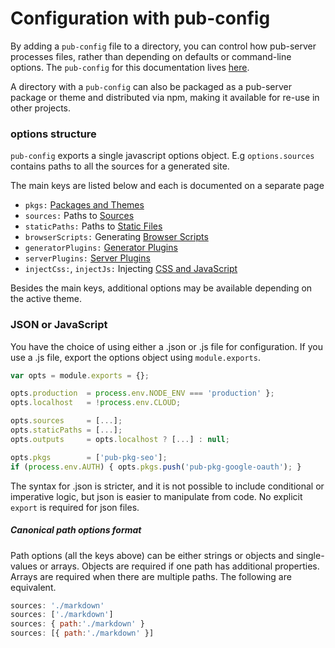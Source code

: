 # Configuration with pub-config

By adding a `pub-config` file to a directory, you can control how pub-server processes files, rather than depending on defaults or command-line options. The `pub-config` for this documentation lives [here](https://github.com/jldec/pub-doc-src/blob/master/pub-config.js).

A directory with a `pub-config` can also be packaged as a pub-server package or theme and distributed via npm, making it available for re-use in other projects.


### options structure

`pub-config` exports a single javascript options object. E.g `options.sources` contains paths to all the sources for a generated site.

The main keys are listed below and each is documented on a separate page

- `pkgs:` [Packages and Themes](/packages-and-themes)
- `sources:` Paths to [Sources](/sources)
- `staticPaths:` Paths to [Static Files](/static-files)
- `browserScripts:` Generating [Browser Scripts](/browser-scripts)
- `generatorPlugins:` [Generator Plugins](/generator-plugins)
- `serverPlugins:` [Server Plugins](/server-plugins)
- `injectCss:`, `injectJs:` Injecting [CSS and JavaScript](/injecting-css-and-js)

Besides the main keys, additional options may be available depending on the active theme.


### JSON or JavaScript

You have the choice of using either a .json or .js file for configuration. If you use a .js file, export the options object using `module.exports`.

```js
var opts = module.exports = {};

opts.production  = process.env.NODE_ENV === 'production' };
opts.localhost   = !process.env.CLOUD;

opts.sources     = [...];
opts.staticPaths = [...];
opts.outputs     = opts.localhost ? [...] : null;

opts.pkgs        = ['pub-pkg-seo'];
if (process.env.AUTH) { opts.pkgs.push('pub-pkg-google-oauth'); }
```

The syntax for .json is stricter, and it is not possible to include conditional or imperative logic, but json is easier to manipulate from code. No explicit `export` is required for json files.

##### Canonical path options format

Path options (all the keys above) can be either strings or objects and single-values or arrays. Objects are required if one path has additional properties. Arrays are required when there are multiple paths. The following are equivalent.

```js
sources: './markdown'
sources: ['./markdown']
sources: { path:'./markdown' }
sources: [{ path:'./markdown' }]
```
